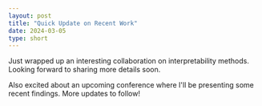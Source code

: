 ```yaml
---
layout: post
title: "Quick Update on Recent Work"
date: 2024-03-05
type: short
---
```


Just wrapped up an interesting collaboration on interpretability methods. Looking forward to sharing more details soon.

Also excited about an upcoming conference where I'll be presenting some recent findings. More updates to follow! 
